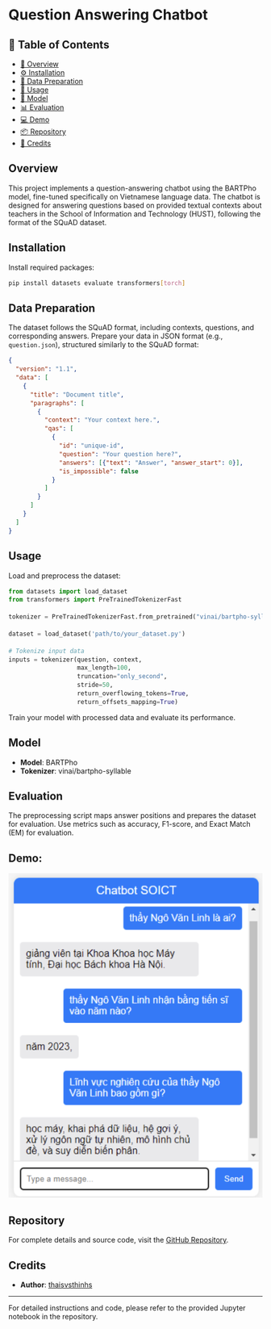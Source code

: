 # Question Answering Chatbot

## 📑 Table of Contents
- [📌 Overview](#-overview)
- [⚙️ Installation](#️-installation)
- [📂 Data Preparation](#-data-preparation)
- [🚀 Usage](#-usage)
- [🤖 Model](#-model)
- [📊 Evaluation](#-evaluation)
- [💻 Demo](#-demo)
- [📦 Repository](#-repository)
- [👤 Credits](#-credits)

## Overview
This project implements a question-answering chatbot using the BARTPho model, fine-tuned specifically on Vietnamese language data. The chatbot is designed for answering questions based on provided textual contexts about teachers in the School of Information and Technology (HUST), following the format of the SQuAD dataset.

## Installation

Install required packages:

```bash
pip install datasets evaluate transformers[torch]
```

## Data Preparation
The dataset follows the SQuAD format, including contexts, questions, and corresponding answers. Prepare your data in JSON format (e.g., `question.json`), structured similarly to the SQuAD format:

```json
{
  "version": "1.1",
  "data": [
    {
      "title": "Document title",
      "paragraphs": [
        {
          "context": "Your context here.",
          "qas": [
            {
              "id": "unique-id",
              "question": "Your question here?",
              "answers": [{"text": "Answer", "answer_start": 0}],
              "is_impossible": false
            }
          ]
        }
      ]
    }
  ]
}
```

## Usage

Load and preprocess the dataset:

```python
from datasets import load_dataset
from transformers import PreTrainedTokenizerFast

tokenizer = PreTrainedTokenizerFast.from_pretrained("vinai/bartpho-syllable")

dataset = load_dataset('path/to/your_dataset.py')

# Tokenize input data
inputs = tokenizer(question, context,
                   max_length=100,
                   truncation="only_second",
                   stride=50,
                   return_overflowing_tokens=True,
                   return_offsets_mapping=True)
```

Train your model with processed data and evaluate its performance.

## Model
- **Model**: BARTPho
- **Tokenizer**: vinai/bartpho-syllable

## Evaluation

The preprocessing script maps answer positions and prepares the dataset for evaluation. Use metrics such as accuracy, F1-score, and Exact Match (EM) for evaluation.

## Demo:
![Sơ đồ hệ thống](app.png)

## Repository
For complete details and source code, visit the [GitHub Repository](https://github.com/thaisvsthinhs/Question-Answering-Chatbot).

## Credits
- **Author**: [thaisvsthinhs](https://github.com/thaisvsthinhs)

---

For detailed instructions and code, please refer to the provided Jupyter notebook in the repository.

